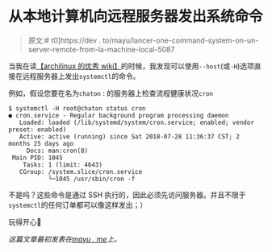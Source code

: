 # 从本地计算机向远程服务器发出系统命令

> 原文:# t0]https://dev . to/mayu/lancer-one-command-system-on-un-server-remote-from-la-machine-local-5087

当我在读[【archilinux 的优秀 wiki】](https://wiki.archlinux.org/index.php/systemd)的时候，我发现可以使用`--host`(或`-H`)选项直接在远程服务器上发出`systemctl`的命令。

例如，假设您要在名为`chaton` :
的服务器上检查流程健康状况`cron`

```
$ systemctl -H root@chaton status cron
● cron.service - Regular background program processing daemon
   Loaded: loaded (/lib/systemd/system/cron.service; enabled; vendor preset: enabled)
   Active: active (running) since Sat 2018-07-28 11:36:37 CST; 2 months 25 days ago
     Docs: man:cron(8)
 Main PID: 1045
    Tasks: 1 (limit: 4643)
   CGroup: /system.slice/cron.service
           └─1045 /usr/sbin/cron -f 
```

不是吗？这些命令是通过 SSH 执行的，因此必须先访问服务器。并且不限于`systemctl`的任何订单都可以像这样发出；）

玩得开心👋

*这篇文章最初发表在[mayu . me](https://mayeu.me/blog/lancer-une-commande-systemd-sur-un-serveur-distant/)上。*